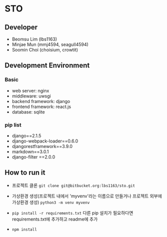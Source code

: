 # STO
## Developer
* Beomsu Lim (lbs1163)
* Minjae Mun (mmj4594, seagull4594)
* Soomin Choi (choisium, crowtit)

## Development Environment
### Basic
* web server: nginx
* middleware: uwsgi
* backend framework: django
* frontend framework: react.js
* database: sqlite

### pip list
* django==2.1.5
* django-webpack-loader==0.6.0
* djangorestframework==3.9.0
* markdown==3.0.1
* django-filter ==2.0.0

## How to run it
* 프로젝트 클론
  `git clone git@bitbucket.org:lbs1163/sto.git`

* 가상환경 생성(프로젝트 내에서 'myvenv'라는 이름으로 만들거나 프로젝트 외부에 가상환경 생성)
  `python3 -m venv myvenv`

* `pip install -r requirements.txt`
  다른 pip 설치가 필요하다면 requirements.txt에 추가하고 readme에 추가

* `npm install`